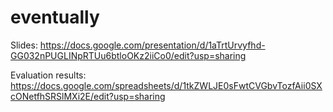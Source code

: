 # eventually


Slides: https://docs.google.com/presentation/d/1aTrtUrvyfhd-GG032nPUGLINpRTUu6btloOKz2iiCo0/edit?usp=sharing

Evaluation results: https://docs.google.com/spreadsheets/d/1tkZWLJE0sFwtCVGbvTozfAii0SXcONetfhSRSlMXi2E/edit?usp=sharing

